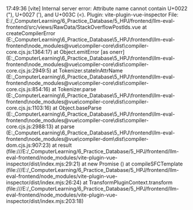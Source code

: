 17:49:36 [vite] Internal server error: Attribute name cannot contain U+0022 ("), U+0027 ('), and U+003C (<).
  Plugin: vite-plugin-vue-inspector
  File: E:/_ComputerLearning/6_Practice_Database/5_HPJ/frontend/llm-eval-frontend/src/views/RawData/StackOverflowPostIds.vue
      at createCompilerError (E:\_ComputerLearning\6_Practice_Database\5_HPJ\frontend\llm-eval-frontend\node_modules\@vue\compiler-core\dist\compiler-core.cjs.js:1364:17)
      at Object.emitError [as onerr] (E:\_ComputerLearning\6_Practice_Database\5_HPJ\frontend\llm-eval-frontend\node_modules\@vue\compiler-core\dist\compiler-core.cjs.js:2949:5)
      at Tokenizer.stateInAttrName (E:\_ComputerLearning\6_Practice_Database\5_HPJ\frontend\llm-eval-frontend\node_modules\@vue\compiler-core\dist\compiler-core.cjs.js:854:16)
      at Tokenizer.parse (E:\_ComputerLearning\6_Practice_Database\5_HPJ\frontend\llm-eval-frontend\node_modules\@vue\compiler-core\dist\compiler-core.cjs.js:1103:16)
      at Object.baseParse (E:\_ComputerLearning\6_Practice_Database\5_HPJ\frontend\llm-eval-frontend\node_modules\@vue\compiler-core\dist\compiler-core.cjs.js:2988:13)
      at parse (E:\_ComputerLearning\6_Practice_Database\5_HPJ\frontend\llm-eval-frontend\node_modules\@vue\compiler-dom\dist\compiler-dom.cjs.js:907:23)
      at result (file:///E:/_ComputerLearning/6_Practice_Database/5_HPJ/frontend/llm-eval-frontend/node_modules/vite-plugin-vue-inspector/dist/index.mjs:29:21)
      at new Promise (<anonymous>)
      at compileSFCTemplate (file:///E:/_ComputerLearning/6_Practice_Database/5_HPJ/frontend/llm-eval-frontend/node_modules/vite-plugin-vue-inspector/dist/index.mjs:26:24)
      at TransformPluginContext.transform (file:///E:/_ComputerLearning/6_Practice_Database/5_HPJ/frontend/llm-eval-frontend/node_modules/vite-plugin-vue-inspector/dist/index.mjs:203:18)
